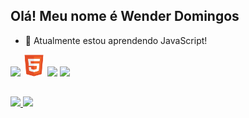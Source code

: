 ## Olá! Meu nome é Wender Domingos

<!--
**WenderSD/WenderSD** is a ✨ _special_ ✨ repository because its `README.md` (this file) appears on your GitHub profile.

Here are some ideas to get you started:

- 🔭 I’m currently working on ...
- 🌱 I’m currently learning ...
- 👯 I’m looking to collaborate on ...
- 🤔 I’m looking for help with ...
- 💬 Ask me about ...
- 📫 How to reach me: ...
- 😄 Pronouns: ...
- ⚡ Fun fact: ...
-->

- 🌱 Atualmente estou aprendendo JavaScript!

<div>
  <img height = "35em" src="https://cdn.jsdelivr.net/gh/devicons/devicon@latest/icons/javascript/javascript-original.svg" />
  <img height= "35em" src = "https://raw.githubusercontent.com/devicons/devicon/master/icons/html5/html5-original.svg"/>
  <img height = "35em" src="https://cdn.jsdelivr.net/gh/devicons/devicon@latest/icons/css3/css3-original.svg" />
  <img height = "35em" src="https://cdn.jsdelivr.net/gh/devicons/devicon@latest/icons/nodejs/nodejs-original.svg" />
          

          
</div>

##

<div>
  <a href = "mailto:wendersamuel485@gmail.com"><img src= "https://img.shields.io/badge/Gmail-D14836?style=for-the-badge&logo=gmail&logoColor=white"/>
  <a href = "https://www.linkedin.com/in/wender-domingos-4951a434a"><img src = "https://img.shields.io/badge/LinkedIn-0077B5?style=for-the-badge&logo=linkedin&logoColor=white"/>
  
</div>
